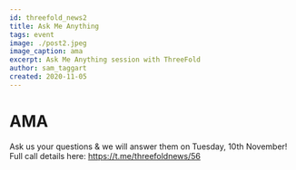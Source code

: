 ```yaml
---
id: threefold_news2
title: Ask Me Anything
tags: event
image: ./post2.jpeg
image_caption: ama
excerpt: Ask Me Anything session with ThreeFold
author: sam_taggart
created: 2020-11-05
---
```



# AMA

Ask us your questions & we will answer them on Tuesday, 10th November!
Full call details here: https://t.me/threefoldnews/56